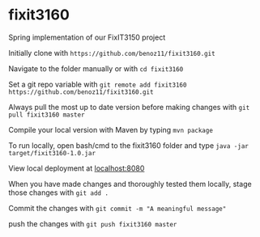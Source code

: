 # fixit3160
Spring implementation of our FixIT3150 project

Initially clone with `https://github.com/benoz11/fixit3160.git`


Navigate to the folder manually or with `cd fixit3160`


Set a git repo variable with `git remote add fixit3160 https://github.com/benoz11/fixit3160.git`


Always pull the most up to date version before making changes with `git pull fixit3160 master`


Compile your local version with Maven by typing `mvn package`


To run locally, open bash/cmd to the fixit3160 folder and type `java -jar target/fixit3160-1.0.jar`


View local deployment at [localhost:8080](http://localhost:8080)


When you have made changes and thoroughly tested them locally, stage those changes with `git add .`


Commit the changes with `git commit -m "A meaningful message"`


push the changes with `git push fixit3160 master`
